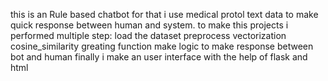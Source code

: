 this is an Rule based chatbot for that i use medical protol text data to make quick response between human and system.
to make this projects i performed multiple step:
load the dataset
preprocess
vectorization
cosine_similarity
greating function
make logic to make response between bot and human
finally i make an user interface with the help of flask and html
